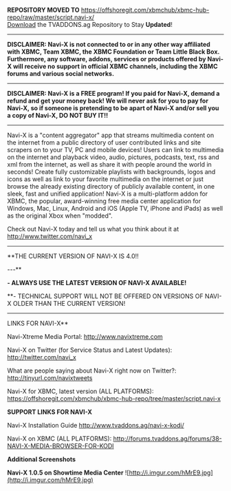 <b>REPOSITORY MOVED TO</b> https://offshoregit.com/xbmchub/xbmc-hub-repo/raw/master/script.navi-x/
<br />[Download](https://offshoregit.com/xbmchub/xbmc-hub-repo/raw/master/repository.xbmchub/repository.xbmchub-1.0.5.zip) the TVADDONS.ag Repository to Stay <b>Updated</b>!

---

**DISCLAIMER: Navi-X is not connected to or in any other way affiliated with XBMC, Team XBMC, the XBMC Foundation or Team Little Black Box. Furthermore, any software, addons, services or products offered by Navi-X will receive no support in official XBMC channels, including the XBMC forums and various social networks.**

---

**DISCLAIMER: Navi-X is a FREE program! If you paid for Navi-X, demand a refund and get your money back! We will never ask for you to pay for Navi-X, so if someone is pretending to be apart of Navi-X and/or sell you a copy of Navi-X, DO NOT BUY IT!!**

---

Navi-X is a "content aggregator" app that streams multimedia content on the internet from a public directory of user contributed links and site scrapers on to your TV, PC and mobile devices! Users can link to multimedia on the internet and playback video, audio, pictures, podcasts, text, rss and xml from the internet, as well as share it with people around the world in seconds! Create fully customizable playlists with backgrounds, logos and icons as well as link to your favorite multimedia on the internet or just browse the already existing directory of publicly available content, in one sleek, fast and unified application! Navi-X is a multi-platform addon for XBMC, the popular, award-winning free media center application for Windows, Mac, Linux, Android and iOS (Apple TV, iPhone and iPads) as well as the original Xbox when "modded".

Check out Navi-X today and tell us what you think about it at http://www.twitter.com/navi_x

---


**THE CURRENT VERSION OF NAVI-X IS 4.0!!

---**

**- ALWAYS USE THE LATEST VERSION OF NAVI-X AVAILABLE!**

**- TECHNICAL SUPPORT WILL NOT BE OFFERED ON VERSIONS OF NAVI-X OLDER THAN THE CURRENT VERSION!

---

LINKS FOR NAVI-X**

Navi-Xtreme Media Portal:
http://www.navixtreme.com

Navi-X on Twitter (for Service Status and Latest Updates):
http://twitter.com/navi_x

What are people saying about Navi-X right now on Twitter?:
http://tinyurl.com/navixtweets

Navi-X for XBMC, latest version (ALL PLATFORMS):
https://offshoregit.com/xbmchub/xbmc-hub-repo/tree/master/script.navi-x

**SUPPORT LINKS FOR NAVI-X**

Navi-X Installation Guide
http://www.tvaddons.ag/navi-x-kodi/

Navi-X on XBMC (ALL PLATFORMS):
http://forums.tvaddons.ag/forums/38-NAVI-X-MEDIA-BROWSER-FOR-KODI

**Additional Screenshots**

**Navi-X 1.0.5 on Showtime Media Center**
![http://i.imgur.com/hMrE9.jpg](http://i.imgur.com/hMrE9.jpg)
